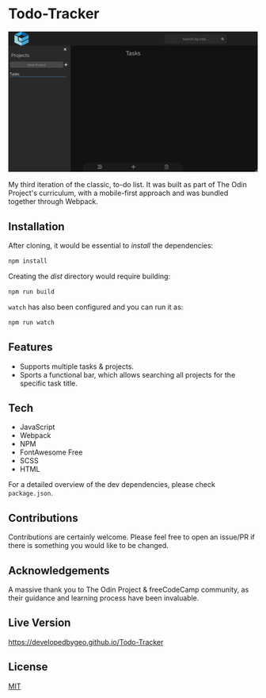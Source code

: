 # Todo-Tracker

![image info](./src/img/sample.JPG)

My third iteration of the classic, to-do list. It was built as part of The Odin Project's curriculum, with a mobile-first approach and was bundled together through Webpack.

## Installation

After cloning, it would be essential to _install_ the dependencies:

```bash
npm install
```

Creating the _dist_ directory would require building:

```bash
npm run build
```

`watch` has also been configured and you can run it as:

```bash
npm run watch
```

## Features

- Supports multiple tasks & projects.
- Sports a functional bar, which allows searching all projects for the specific task title.

## Tech

- JavaScript
- Webpack
- NPM
- FontAwesome Free
- SCSS
- HTML

For a detailed overview of the dev dependencies, please check `package.json`.

## Contributions

Contributions are certainly welcome. Please feel free to open an issue/PR if there is something you would like to be changed.

## Acknowledgements

A massive thank you to The Odin Project & freeCodeCamp community, as their guidance and learning process have been invaluable.

## Live Version

<https://developedbygeo.github.io/Todo-Tracker>

## License

[MIT](./LICENSE.md)
